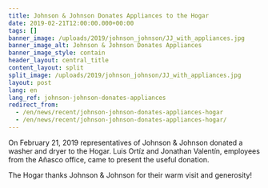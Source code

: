 ```yaml
---
title: Johnson & Johnson Donates Appliances to the Hogar
date: 2019-02-21T12:00:00.000+00:00
tags: []
banner_image: /uploads/2019/johnson_johnson/JJ_with_appliances.jpg
banner_image_alt: Johnson & Johnson Donates Appliances
banner_image_style: contain
header_layout: central_title
content_layout: split
split_image: /uploads/2019/johnson_johnson/JJ_with_appliances.jpg
layout: post
lang: en
lang_ref: johnson-johnson-donates-appliances
redirect_from:
  - /en/news/recent/johnson-johnson-donates-appliances-hogar
  - /en/news/recent/johnson-johnson-donates-appliances-hogar/
---
```

On February 21, 2019 representatives of Johnson & Johnson donated a washer and dryer to the Hogar. Luis Ortíz and Jonathan Valentín, employees from the Añasco office, came to present the useful donation.

The Hogar thanks Johnson & Johnson for their warm visit and generosity!
